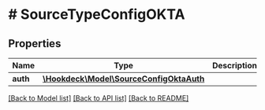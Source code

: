 # # SourceTypeConfigOKTA

## Properties

Name | Type | Description | Notes
------------ | ------------- | ------------- | -------------
**auth** | [**\Hookdeck\Model\SourceConfigOktaAuth**](SourceConfigOktaAuth.md) |  | [optional]

[[Back to Model list]](../../README.md#models) [[Back to API list]](../../README.md#endpoints) [[Back to README]](../../README.md)
